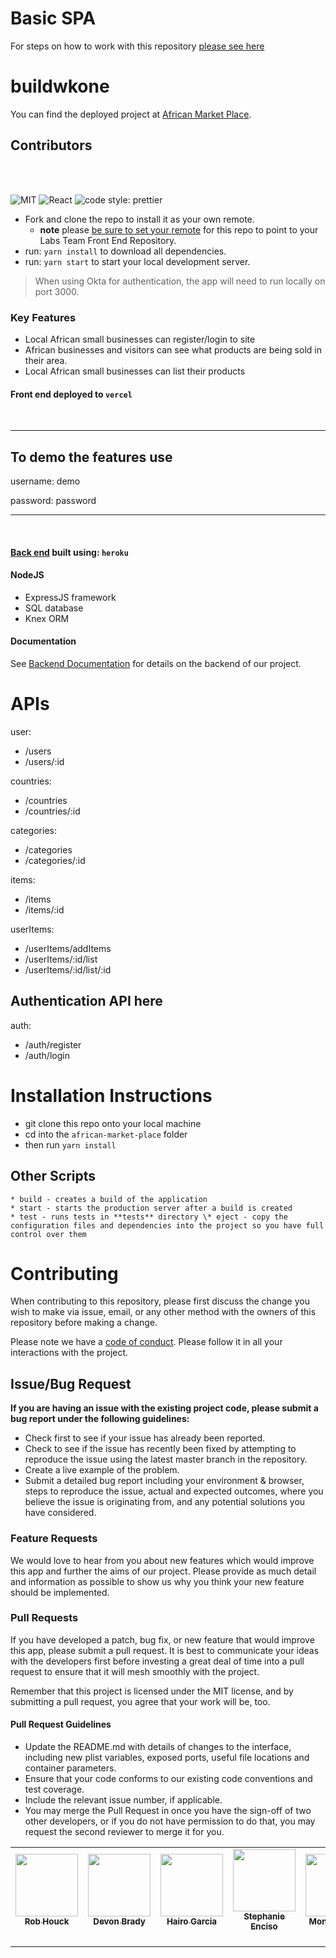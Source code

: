 # Basic SPA

For steps on how to work with this repository [please see here](https://docs.labs.lambdaschool.com/labs-spa-starter/)

# buildwkone

You can find the deployed project at [African Market Place](https://front-end-one-nu.vercel.app/#menu).

## Contributors

<table>
  <tr>
    <td align="center"><a href="https://github.com/rbhouck32"><img src="https://avatars.githubusercontent.com/u/57123769?s=400&u=0f465071104a36d41a96fcf7149c98f1219b4847&v=4" width="100px;" alt=""/><br /><sub><b>Rob Houck</b></sub></a><br /><a href="https://github.com/rbhouck32"><img src="https://github.com/favicon.ico" width="15"></a>&nbsp;<a href="https://www.linkedin.com/in/robbhouck"><img src="https://static.licdn.com/sc/h/al2o9zrvru7aqj8e1x2rzsrca" width="15"></a></td>
<td align="center"><a href="https://github.com/Devon-Brady"><img src="https://avatars.githubusercontent.com/u/72098634?s=460&v=4" width="100px;" alt=""/><br /><sub><b>Devon Brady</b></sub></a><br /><a href="https://github.com/Devon-Brady"><img src="https://github.com/favicon.ico" width="15"></a>&nbsp;<a href="https://www.linkedin.com/in/devon-brady-26bbaa148/"><img src="https://static.licdn.com/sc/h/al2o9zrvru7aqj8e1x2rzsrca" width="15"></a></td>
<td align="center"><a href="https://github.com/xpeedy"><img src="https://avatars.githubusercontent.com/u/69333686?s=460&v=4" width="100px;" alt=""/><br /><sub><b>Hairo Garcia</b></sub></a><br /><a href="https://github.com/xpeedy"><img src="https://github.com/favicon.ico" width="15"></a>&nbsp;<a href="https://www.linkedin.com/in/hairogarcia"><img src="https://static.licdn.com/sc/h/al2o9zrvru7aqj8e1x2rzsrca" width="15"></a></td>
<td align="center"><a href="https://www.linkedin.com/in/stephanieenciso/"><img src="https://media-exp1.licdn.com/dms/image/C4E03AQHDayFlZOzjqg/profile-displayphoto-shrink_400_400/0/1605632211774?e=1618444800&v=beta&t=uStT0oGhfj3D9hqzaDbwLT2FOvgSbWO_bPlsl80pRpU" width="100px;" alt=""/><br /><sub><b>Stephanie Enciso</b></sub></a><br /><a href="https://www.linkedin.com/in/stephanieenciso/"><img src="https://github.com/favicon.ico" width="15"></a>&nbsp;<a href="https://www.linkedin.com/in/stephanieenciso/"><img src="https://static.licdn.com/sc/h/al2o9zrvru7aqj8e1x2rzsrca" width="15"></a></td>
<td align="center"><a href="https://github.com"><img src="https://ca.slack-edge.com/ESZCHB482-U01BUBTV3E3-d28c8d925367-512" width="100px;" alt=""/><br /><sub><b>Mona Hassan</b></sub></a><br /><a href="https://github.com"><img src="https://github.com/favicon.ico" width="15"></a>&nbsp;<a href="https://linkedin.com"><img src="https://static.licdn.com/sc/h/al2o9zrvru7aqj8e1x2rzsrca" width="15"></a></td>
<td align="center"><a href="https://github.com/roerark"><img src="https://avatars.githubusercontent.com/u/73914929?s=400&v=4" width="100px;" alt=""/><br /><sub><b>Joe Park</b></sub></a><br /><a href="https://github.com/roerark"><img src="https://github.com/favicon.ico" width="15"></a>&nbsp;<a href="https://www.linkedin.com/in/joepark"><img src="https://static.licdn.com/sc/h/al2o9zrvru7aqj8e1x2rzsrca" width="15"></a></td>
<td align="center"><a href="https://github.com/pak11273"><img src="https://media-exp1.licdn.com/dms/image/C4D03AQHEMEd21bW1CQ/profile-displayphoto-shrink_400_400/0/1606151035662?e=1618444800&v=beta&t=xcZdZpmXL-3QFjC_CkRDCjPSN5oSDNwxlM-Vz_0OY6w" width="100px;" alt=""/><br /><sub><b>Isaac Pak</b></sub></a><br /><a href="https://github.com/pak11273"><img src="https://github.com/favicon.ico" width="15"></a>&nbsp;<a href="https://www.linkedin.com/in/isaac-pak-78b72687/"><img src="https://static.licdn.com/sc/h/al2o9zrvru7aqj8e1x2rzsrca" width="15"></a></td>
</tr>

<br>
<br>

![MIT](https://img.shields.io/packagist/l/doctrine/orm.svg)
![React](https://img.shields.io/badge/react-v16.7.0--alpha.2-blue.svg)
![code style: prettier](https://img.shields.io/badge/code_style-prettier-ff69b4.svg?style=flat-square)

- Fork and clone the repo to install it as your own remote.
  - **note** please [be sure to set your remote](https://help.github.jp/enterprise/2.11/user/articles/changing-a-remote-s-url/) for this repo to point to your Labs Team Front End Repository.
- run: `yarn install` to download all dependencies.
- run: `yarn start` to start your local development server.

> When using Okta for authentication, the app will need to run locally on port 3000.

### Key Features

- Local African small businesses can register/login to site
- African businesses and visitors can see what products are being sold in their area.
- Local African small businesses can list their products

#### Front end deployed to `vercel`

<br />
<hr />
<h2>To demo the features use</h2>
<p>username: demo
<p>password: password
<hr />
<br />

#### [Back end](https://github.com/AfricanMarketPlace-TeamSimba/backend) built using: `heroku`

#### NodeJS

- ExpressJS framework
- SQL database
- Knex ORM

#### Documentation

See [Backend Documentation](https://app.swaggerhub.com/apis-docs/rbhouck32/African-MarketPlace/1.0.0#/) for details on the backend of our project.

# APIs

user:

- /users
- /users/:id

countries:

- /countries
- /countries/:id

categories:

- /categories
- /categories/:id

items:

- /items
- /items/:id

userItems:

- /userItems/addItems
- /userItems/:id/list
- /userItems/:id/list/:id

## Authentication API here

auth:

- /auth/register
- /auth/login

# Installation Instructions

- git clone this repo onto your local machine
- cd into the `african-market-place` folder
- then run `yarn install`

## Other Scripts

    * build - creates a build of the application
    * start - starts the production server after a build is created
    * test - runs tests in **tests** directory \* eject - copy the configuration files and dependencies into the project so you have full control over them

# Contributing

When contributing to this repository, please first discuss the change you wish to make via issue, email, or any other method with the owners of this repository before making a change.

Please note we have a [code of conduct](./CODE_OF_CONDUCT.md). Please follow it in all your interactions with the project.

## Issue/Bug Request

**If you are having an issue with the existing project code, please submit a bug report under the following guidelines:**

- Check first to see if your issue has already been reported.
- Check to see if the issue has recently been fixed by attempting to reproduce the issue using the latest master branch in the repository.
- Create a live example of the problem.
- Submit a detailed bug report including your environment & browser, steps to reproduce the issue, actual and expected outcomes, where you believe the issue is originating from, and any potential solutions you have considered.

### Feature Requests

We would love to hear from you about new features which would improve this app and further the aims of our project. Please provide as much detail and information as possible to show us why you think your new feature should be implemented.

### Pull Requests

If you have developed a patch, bug fix, or new feature that would improve this app, please submit a pull request. It is best to communicate your ideas with the developers first before investing a great deal of time into a pull request to ensure that it will mesh smoothly with the project.

Remember that this project is licensed under the MIT license, and by submitting a pull request, you agree that your work will be, too.

#### Pull Request Guidelines

- Update the README.md with details of changes to the interface, including new plist variables, exposed ports, useful file locations and container parameters.
- Ensure that your code conforms to our existing code conventions and test coverage.
- Include the relevant issue number, if applicable.
- You may merge the Pull Request in once you have the sign-off of two other developers, or if you do not have permission to do that, you may request the second reviewer to merge it for you.
